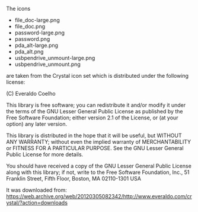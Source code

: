 The icons

- file_doc-large.png
- file_doc.png
- password-large.png
- password.png
- pda_alt-large.png
- pda_alt.png
- usbpendrive_unmount-large.png
- usbpendrive_unmount.png

are taken from the Crystal icon set which is distributed under the following
license:

(C) Everaldo Coelho

This library is free software; you can redistribute it and/or
modify it under the terms of the GNU Lesser General Public
License as published by the Free Software Foundation; either
version 2.1 of the License, or (at your option) any later version.

This library is distributed in the hope that it will be useful,
but WITHOUT ANY WARRANTY; without even the implied warranty of
MERCHANTABILITY or FITNESS FOR A PARTICULAR PURPOSE.  See the GNU
Lesser General Public License for more details.

You should have received a copy of the GNU Lesser General Public
License along with this library; if not, write to the Free Software
Foundation, Inc., 51 Franklin Street, Fifth Floor, Boston, MA  02110-1301  USA

It was downloaded from:
https://web.archive.org/web/20120305082342/http://www.everaldo.com/crystal/?action=downloads
